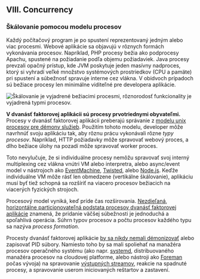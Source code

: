 ## VIII. Concurrency
### Škálovanie pomocou modelu procesov

Každý počítačový program je po spustení reprezentovaný jedným alebo viac procesmi. Webové aplikácie sa objavujú v rôznych formách vykonávania procesov.  Napríklad, PHP procesy bežia ako podprocesy Apachu, spustené na požiadanie podľa objemu požiadaviek.  Java procesy prevzali opačný prístup, kde JVM poskytuje jeden masívny nadproces, ktorý si vyhradí veľké množstvo systémových prostriedkov (CPU a pamäte) pri spustení a súbežnosť spravuje interne cez vlákna.  V obidvoch prípadoch sú bežiace procesy len minimálne viditeľné pre developera aplikácie.

![Škálovanie je vyjadrené bežiacimi procesmi, rôznorodosť funkcionality je vyjadrená typmi procesov.](/images/process-types.png)

**V dvanásť faktorovej aplikácii sú procesy prvotriednymi obyvateľmi.**  Procesy v dvanásť faktorovej aplikácii preberajú správanie z [modelu unix procesov pre démony služieb](https://adam.herokuapp.com/past/2011/5/9/applying_the_unix_process_model_to_web_apps/).  Použitím tohoto modelu, developer môže navrhnúť svoju aplikáciu tak, aby rôznu prácu vykonávali rôzne *typy procesov*.  Napríklad, HTTP požiadavky môže spravovať webový proces, a dlho bežiace úlohy na pozadí môže spravovať worker proces.

Toto nevylučuje, že si individuálne procesy nemôžu spravovať svoj interný multiplexing cez vlákna vnútri VM alebo interpretra, alebo async/event model v nástrojoch ako [EventMachine](https://github.com/eventmachine/eventmachine), [Twisted](http://twistedmatrix.com/trac/), alebo [Node.js](http://nodejs.org/).  Keďže individuálne VM môže rásť len obmedzene (vertikálne škálovanie), aplikáciu musí byť tiež schopná sa rozšíriť na viacero procesov bežiacich na viacerých fyzických strojoch.

Procesový model vyniká, keď príde čas rozširovania.  [Nezdieľaná, horizontálne particionovateľná podstata procesov dvanásť faktorovej aplikácie](./processes) znamená, že pridanie väčšej súbežnosti je jednoduchá a spoľahlivá operácia. Súhrn typov procesov a počtu procesov každého typu sa nazýva *process formation*.

Procesty dvanásť faktorovej aplikácie [by sa nikdy nemali démonizovať](https://dustin.sallings.org/2010/02/28/running-processes.html) alebo zapisovať PID súbory.  Namiesto toho by sa mali spoliehať na manažéra procesov operačného systému (ako napr. [systemd](https://www.freedesktop.org/wiki/Software/systemd/), distribuovaného manažéra procesov na cloudovej platforme, alebo nástroji ako [Foreman](http://blog.daviddollar.org/2011/05/06/introducing-foreman.html) počas vývoja) na spravovanie [výstupných streamov](./logs), reakcie na spadnuté procesy, a spravovanie userom iniciovaných reštartov a zastavení.
